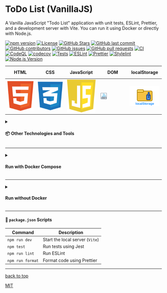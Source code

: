 <a id="title"></a>

# ToDo List (VanillaJS)

A Vanilla JavaScript "Todo List" application with unit tests, ESLint, Prettier,
and a development server with Vite.
You can run it using Docker or directly with Node.js.

[![npm version](https://img.shields.io/github/package-json/v/AndriiKot/VanillaJS__ToDo-List?filename=./package.json)](https://docs.npmjs.com/about-semantic-versioning)
[![License](https://img.shields.io/github/license/AndriiKot/VanillaJS__ToDo-List)](https://choosealicense.com/licenses/mit/)
[![GitHub Stars](https://img.shields.io/github/stars/AndriiKot/VanillaJS__ToDo-List?style=flat-square)](https://github.com/AndriiKot/VanillaJS__ToDo-List/stargazers)
[![GitHub last commit](https://img.shields.io/github/last-commit/AndriiKot/VanillaJS__ToDo-List)](https://github.com/AndriiKot/VanillaJS__ToDo-List/commits/main)
[![GitHub contributors](https://img.shields.io/github/contributors/AndriiKot/VanillaJS__ToDo-List)](https://github.com/AndriiKot/VanillaJS__ToDo-List/graphs/contributors)
[![GitHub issues](https://img.shields.io/github/issues/AndriiKot/VanillaJS__ToDo-List)](https://github.com/AndriiKot/VanillaJS__ToDo-List/issues)
[![GitHub pull requests](https://img.shields.io/github/issues-pr/AndriiKot/VanillaJS__ToDo-List)](https://github.com/AndriiKot/VanillaJS__ToDo-List/pulls)
[![CI](https://github.com/AndriiKot/VanillaJS__ToDo-List/actions/workflows/ci.yml/badge.svg)](https://docs.github.com/en/actions)
[![CodeQL](https://github.com/AndriiKot/VanillaJS__ToDo-List/actions/workflows/codeql-analysis.yml/badge.svg)](https://codeql.github.com/)
[![codecov](https://codecov.io/gh/AndriiKot/VanillaJS__ToDo-List/branch/main/graph/badge.svg)](https://about.codecov.io/)
[![Tests](https://img.shields.io/badge/tests-passing-brightgreen)](https://jestjs.io/)
[![ESLint](https://img.shields.io/badge/linted-js%20with-eslint-blue)](https://eslint.org/)
[![Prettier](https://img.shields.io/badge/styled%20with-prettier-ff69b4)](https://prettier.io/)
[![Stylelint](https://img.shields.io/badge/linted-css%20with-stylelint-yellowgreen)](https://stylelint.io/)
[![Node.js Version](https://img.shields.io/badge/node-20.x-green)](https://nodejs.org/en/docs)<table>

  <thead>
    <tr>
      <th height=33 width=100>HTML</th></th>
      <th height=33 width=100>CSS</th>
      <th height=33 width=100>JavaScript</th>
      <th height=33 width=100>DOM</th>
      <th height=33 width=100>localStorage</th>
    </tr>
  </thead>
  <tbody>
    <tr>
      <td height=100 width=100>
        <a href="https://html.spec.whatwg.org/multipage/">
          <img src="icons/svg/html.svg" alt="HTML">
        </a>
      </td>
      <td height=100 width=100>
        <a href="https://www.w3.org/Style/CSS/">
          <img src="icons/svg/css.svg" alt="CSS">
        </a>
      </td>
      <td height=100 width=100>
        <a href="https://ecma-international.org/publications-and-standards/standards/">
          <img src="icons/svg/javascript.svg" alt="JavaScript/ECMAScript">
        </a>
      </td>
      <td height=100 width=100>
        <a href="https://developer.mozilla.org/en-US/docs/Web/API/Document_Object_Model">
          <img src="icons/svg/dom.svg" alt="DOM">
        </a>
      </td>
      <td height=100 width=100>
        <a href="https://developer.mozilla.org/en-US/docs/Web/API/Window/localStorage">
          <img src="icons/svg/localstorage.svg" alt="localStorage">
        </a>
      </td>
    </tr>
  </tbody>
</table>

<details>
  <summary>
    <h4>📦 Other Technologies and Tools</h4>
  </summary>

  <table>
    <thead>
      <tr>
        <th height=33 width=100>Docker</th>
        <th height=33 width=100>Ubuntu</th>
      </tr>
    </thead>
    <tbody>
      <tr>
        <td height=100 width=100>
          <a href="https://www.docker.com/">
            <img src="icons/svg/docker.svg" alt="Docker">
          </a>
        </td>
        <td height=100 width=100>
          <a href="https://ubuntu.com/">
            <img src="icons/svg/ubuntu.svg" alt="Ubuntu">
          </a>
        </td>
      </tr>
    </tbody>
  </table>

  <table>
    <thead>
      <tr>
        <th height=33 width=100>NodeJS</th>
        <th height=33 width=100>npm</th>
        <th height=33 width=100>Vite</th>
        <th height=33 width=100>Jest</th>
        <th height=33 width=100>PostCSS</th>
        <th height=33 width=100>ESLint</th>
        <th height=33 width=100>Prettier</th>
      </tr>
    </thead>
    <tbody>
      <tr>
        <td height=100 width=100>
          <a href="https://nodejs.org/en/">
            <img src="icons/svg/nodejs.svg" alt="NodeJS">
          </a>
        </td>
        <td height=100 width=100>
          <a href="https://www.npmjs.com/">
            <img src="icons/svg/npm.svg" alt="npm">
          </a>
        </td>
        <td height=100 width=100>
        <a href=https://vitejs.dev/>
          <img src=icons/svg/vitejs.svg alt=Vite>
        </a>
      </td>
        <td height=100 width=100>
          <a href="https://jestjs.io/">
            <img src="icons/svg/jest.svg" alt="Jest">
          </a>
        </td>
        <td height=100 width=100>
          <a href="https://postcss.org/">
            <img src="icons/svg/postcss.svg" alt="PostCSS">
          </a>
        </td>
        <td height=100 width=100>
          <a href="https://eslint.org/">
            <img src="icons/svg/eslint.svg" alt="ESLint">
          </a>
        </td>
        <td height=100 width=100>
          <a href="https://prettier.io/">
            <img src="icons/svg/prettier.svg" alt="Prettier">
          </a>
        </td>
      </tr>
    </tbody>
  </table>

  <table>
    <thead>
      <tr>
        <th height=33 width=100>Git</th>
        <th height=33 width=100>Git Hooks</th>
        <th height=33 width=100>GitHub Actions</th>
        <th height=33 width=100>CodeQL</th>
        <th height=33 width=100>Codecov</th>
      </tr>
    </thead>
    <tbody>
      <tr>
        <td height=100 width=100>
          <a href="https://git-scm.com/doc">
            <img src="icons/svg/git.svg" alt="Git">
          </a>
        </td>
        <td height=100 width=100>
          <a href="https://git-scm.com/docs/git-hook">
            <img src="icons/svg/git-hooks.svg" alt="Git hooks">
          </a>
        </td>
        <td height=100 width=100>
          <a href="https://github.com/features/actions/">
            <img src="icons/svg/githubactionsdarkstheme.svg" alt="GitHub Actions">
          </a>
        </td>
        <td height=100 width=100>
          <a href="https://codeql.github.com/">
            <img src="icons/svg/codeql.svg" alt="CodeQL">
          </a>
        </td>
        <td height=100 width=100>
          <a href="https://codecov.io/">
            <img src="icons/svg/codecov.svg" alt="Codecov">
          </a>
        </td>
      </tr>
    </tbody>
  </table>

</details>

---

<details>
  <summary>

#### Run with Docker Compose

  </summary>

##### Start development server

```bash
docker-compose up frontend
```

Open [http://localhost:3000](http://localhost:3000) in your browser.

##### Run tests

```bash
docker-compose run --rm frontend-test
```


##### Stop and Remove Docker



```bash
docker-compose down
```

  </details>

</details>

---

<details>
  <summary>

#### Run without Docker

  </summary>

##### Install dependencies

```bash
npm install
```

##### Start the dev server

```bash
npm run dev
```

Open [http://localhost:3000](http://localhost:3000) in your browser.

##### Run tests

```bash
npm test
```

##### Lint the code

```bash
npm run lint
```

##### Format the code

```bash
npm run format
```

</details>

---

#### 📝 `package.json` Scripts

| Command          | Description                     |
| ---------------- | ------------------------------- |
| `npm run dev`    | Start the local server (`Vite`) |
| `npm test`       | Run tests using Jest            |
| `npm run lint`   | Run ESLint                      |
| `npm run format` | Format code using Prettier      |

---

[back to top](#title)

[MIT](./LICENSE)

